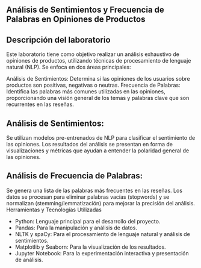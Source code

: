 ## Análisis de Sentimientos y Frecuencia de Palabras en Opiniones de Productos
## Descripción del laboratorio
Este laboratorio tiene como objetivo realizar un análisis exhaustivo de opiniones de productos, utilizando técnicas de procesamiento de lenguaje natural (NLP). Se enfoca en dos áreas principales:

Análisis de Sentimientos: Determina si las opiniones de los usuarios sobre productos son positivas, negativas o neutras.
Frecuencia de Palabras: Identifica las palabras más comunes utilizadas en las opiniones, proporcionando una visión general de los temas y palabras clave que son recurrentes en las reseñas.

## Análisis de Sentimientos:

Se utilizan modelos pre-entrenados de NLP para clasificar el sentimiento de las opiniones.
Los resultados del análisis se presentan en forma de visualizaciones y métricas que ayudan a entender la polaridad general de las opiniones.

## Análisis de Frecuencia de Palabras:

Se genera una lista de las palabras más frecuentes en las reseñas.
Los datos se procesan para eliminar palabras vacías (stopwords) y se normalizan (stemming/lemmatización) para mejorar la precisión del análisis.
Herramientas y Tecnologías Utilizadas
- Python: Lenguaje principal para el desarrollo del proyecto.
- Pandas: Para la manipulación y análisis de datos.
- NLTK y spaCy: Para el procesamiento de lenguaje natural y análisis de sentimientos.
- Matplotlib y Seaborn: Para la visualización de los resultados.
- Jupyter Notebook: Para la experimentación interactiva y presentación de análisis.

